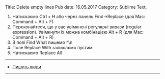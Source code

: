 Title: Delete empty lines
Pub date: 16.05.2017
Category: Sublime Text, 

1. Натискаємо Ctrl + H або через панель Find->Replace (для Mac: Command + Alt + F)
2. Переконайтеся, що у вас увімкнені регулярні вирази (regular expression). Увімкнути їх можна комбінацією Alt + R (для Mac: Command + Alt + R)
3. В полі Find What пишемо ^\n
4. Поле Replace With залишаємо пустим
5. Натискаємо Replace All
-----
* <a href="http://blogo-daru.ru/2015/10/07/kak-udalit-pustye-strochki-v-kode-napisannom-v-sublimetext/">Пишуть люди</a>
-----